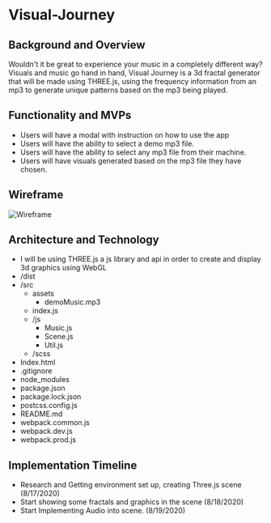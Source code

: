 # Visual-Journey
## Background and Overview
Wouldn't it be great to experience your music in a completely different way? Visuals and music go hand in hand, Visual Journey is a 3d fractal generator that will be made using THREE.js, using the frequency information from an mp3 to generate unique patterns based on the mp3 being played.
## Functionality and MVPs 
* Users will have a modal with instruction on how to use the app
* Users will have the ability to select a demo mp3 file.
* Users will have the ability to select any mp3 file from their machine.
* Users will have visuals generated based on the mp3 file they have chosen.
## Wireframe
![Wireframe](https://i.imgur.com/lEtD7TA.png)
## Architecture and Technology
* I will be using THREE.js a js library and api in order to create and display 3d graphics using WebGL
* /dist
* /src
  - assets
    - demoMusic.mp3
  - index.js
  - /js
    - Music.js
    - Scene.js
    - Util.js
  - /scss
* Index.html
* .gitignore
* node_modules
* package.json
* package.lock.json
* postcss.config.js
* README.md
* webpack.common.js
* webpack.dev.js
* webpack.prod.js
## Implementation Timeline 
* Research and Getting environment set up, creating Three.js scene (8/17/2020)
* Start showing some fractals and graphics in the scene (8/18/2020)
* Start Implementing Audio into scene. (8/19/2020)
